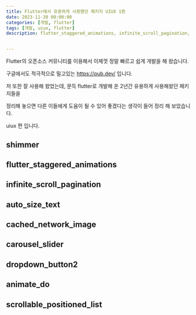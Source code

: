 ```yaml
---
title: Flutter에서 유용하게 사용했던 패키지 UIUX 1편
date: 2023-11-30 00:00:00
categories: [개발, flutter]
tags: [개발, uiux, flutter]
description: flutter_staggered_animations, infinite_scroll_pagination, auto_size_text, cached_network_image, carousel_slider, dropdown_button2, animate_do, scrollable_positioned_list 사용법, 유용한 팁


---
```


Flutter의 오픈소스 커뮤니티를 이용해서 이제껏 정말 빠르고 쉽게 개발을 해 왔습니다.

구글에서도 적극적으로 밀고있는 https://pub.dev/ 입니다.

저 또한 잘 사용해 왔었는데, 문득 flutter로 개발해 온 2년간 유용하게 사용해왔던 패키지들을

정리해 놓으면 다른 이들에게 도움이 될 수 있어 좋겠다는 생각이 들어 정리 해 보았습니다.

uiux 편 입니다.



## shimmer

## flutter_staggered_animations

## infinite_scroll_pagination

## auto_size_text

## cached_network_image

## carousel_slider

## dropdown_button2

## animate_do

## scrollable_positioned_list



